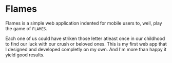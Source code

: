 # Flames

Flames is a simple web application indented for mobile users to, well, play the game of `FLAMES`.

Each one of us could have striken those letter atleast once in our childhood to find our luck with our crush or beloved ones. This is my first web app that I designed and developed completly on my own. And I'm more than happy it yield good results.
